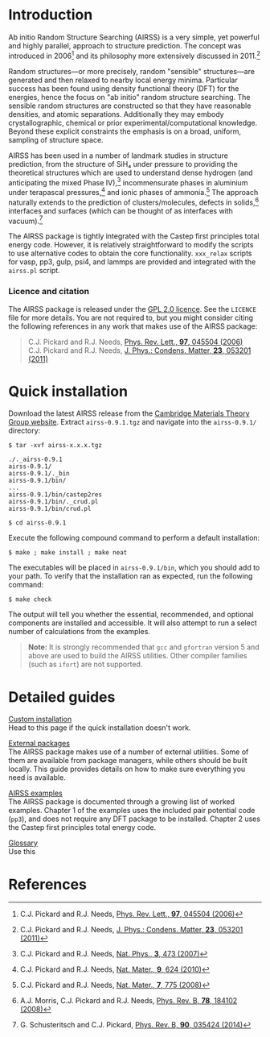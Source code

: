 
Introduction
============

Ab initio Random Structure Searching (AIRSS) is a very simple, yet powerful and highly parallel, approach to structure prediction. The concept was introduced in 2006[^1] and its philosophy more extensively discussed in 2011.[^2]

Random structures—or more precisely, random "sensible" structures—are generated and then relaxed to nearby local energy minima. Particular success has been found using density functional theory (DFT) for the energies, hence the focus on "ab initio" random structure searching. The sensible random structures are constructed so that they have reasonable densities, and atomic separations. Additionally they may embody crystallographic, chemical or prior experimental/computational knowledge. Beyond these explicit constraints the emphasis is on a broad, uniform, sampling of structure space.

AIRSS has been used in a number of landmark studies in structure prediction, from the structure of SiH₄ under pressure to providing the theoretical structures which are used to understand dense hydrogen (and anticipating the mixed Phase IV),[^3] incommensurate phases in aluminium under terapascal pressures,[^4] and ionic phases of ammonia.[^5] The approach naturally extends to the prediction of clusters/molecules, defects in solids,[^6] interfaces and surfaces (which can be thought of as interfaces with vacuum).[^7]

The AIRSS package is tightly integrated with the Castep first principles total energy code. However, it is relatively straightforward to modify the scripts to use alternative codes to obtain the core functionality. `xxx_relax` scripts for vasp, pp3, gulp, psi4, and lammps are provided and integrated with the `airss.pl` script.

### Licence and citation

The AIRSS package is released under the [GPL 2.0 licence](https://www.gnu.org/licenses/gpl-2.0.html). See the `LICENCE` file for more details. You are not required to, but you might consider citing the following references in any work that makes use of the AIRSS package:

> C.J. Pickard and R.J. Needs, [Phys. Rev. Lett., **97**, 045504 (2006)](https://doi.org/10.1103/PhysRevLett.97.045504)  
> C.J. Pickard and R.J. Needs, [J. Phys.: Condens. Matter, **23**, 053201 (2011)](https://doi.org/10.1088/0953-8984/23/5/053201)  

Quick installation
==================

Download the latest AIRSS release from the [Cambridge Materials Theory Group website](https://www.mtg.msm.cam.ac.uk/Codes/AIRSS). Extract `airss-0.9.1.tgz` and navigate into the `airss-0.9.1/` directory:

```console
$ tar -xvf airss-x.x.x.tgz

./._airss-0.9.1
airss-0.9.1/
airss-0.9.1/._bin
airss-0.9.1/bin/
...
airss-0.9.1/bin/castep2res
airss-0.9.1/bin/._crud.pl
airss-0.9.1/bin/crud.pl

$ cd airss-0.9.1
```

Execute the following compound command to perform a default installation:

```console
$ make ; make install ; make neat
```

The executables will be placed in `airss-0.9.1/bin`, which you should add to your path. To verify that the installation ran as expected, run the following command:

```console
$ make check
```

The output will tell you whether the essential, recommended, and optional components are installed and accessible. It will also attempt to run a select number of calculations from the examples.

> **Note:** It is strongly recommended that `gcc` and `gfortran` version 5 and above are used to build the AIRSS
utilities. Other compiler families (such as `ifort`) are not supported.

Detailed guides
===============

[Custom installation](/installation)  
Head to this page if the quick installation doesn't work.

[External packages](/packages)  
The AIRSS package makes use of a number of external utilities. Some of them are available from package managers, while others should be built locally. This guide provides details on how to make sure everything you need is available.

[AIRSS examples](/examples)  
The AIRSS package is documented through a growing list of worked examples. Chapter 1 of the examples uses the included pair potential code (`pp3`), and does not require any DFT package to be installed. Chapter 2 uses the Castep first principles total energy code.

[Glossary](/glossary)  
Use this 

References
==========

[^1]: C.J. Pickard and R.J. Needs, [Phys. Rev. Lett., **97**, 045504 (2006)](https://doi.org/10.1103/PhysRevLett.97.045504)  
[^2]: C.J. Pickard and R.J. Needs, [J. Phys.: Condens. Matter, **23**, 053201 (2011)](https://doi.org/10.1088/0953-8984/23/5/053201)  
[^3]: C.J. Pickard and R.J. Needs, [Nat. Phys., **3**, 473 (2007)]()  
[^4]: C.J. Pickard and R.J. Needs, [Nat. Mater., **9**, 624 (2010)]()  
[^5]: C.J. Pickard and R.J. Needs, [Nat. Mater., **7**, 775 (2008)]()  
[^6]: A.J. Morris, C.J. Pickard and R.J. Needs, [Phys. Rev. B, **78**, 184102 (2008)]()  
[^7]: G. Schusteritsch and C.J. Pickard, [Phys. Rev. B, **90**, 035424 (2014)]()  
